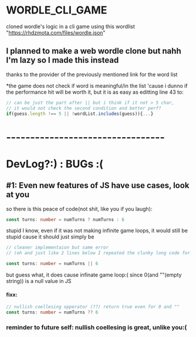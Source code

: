 # WORDLE_CLI_GAME

cloned wordle's logic in a cli game using this wordlist "https://rhdzmota.com/files/wordle.json"

## I planned to make a web wordle clone but nahh I'm lazy so I made this instead

thanks to the provider of the previously mentioned link for the word list

\*the game does not check if word is meaningful/in the list 'cause i dunno if the performance hit will be worth it,
but it is as easy as editting line 43 to:

```ts
// can be just the part after || but i think if it not > 5 char,
// it would not check the second condition and better perf?
if(guess.length !== 5 || !wordList.includes(guess)){...}
```

# ---------------------------------

# DevLog?:) : BUGs :(

## #1: Even new features of JS have use cases, look at you

so there is this peace of code(not shit, like you if you laugh):
```ts
const turns: number = numTurns ? numTurns : 6
```
stupid I know, even if it was not making infinite game loops, it would still be stupid cause it should just simply be 
```ts
// cleaner implementaion but same error
// (oh and just like 2 lines below I repeated the clunky long code for intializing chosen word but forgot to fix and now do not want to mess up commit mess, it is not wrong though soooooo, use ur imagination ok)

const turns: number = numTurns || 6
```
but guess what, it does cause infinate game loop:( since 0(and ""(empty string)) is a null value in JS 
#### fixx: 
```ts
// nullish coellesing opperator (??) return true even for 0 and ""
const turns: number = numTurns ?? 6
```
### reminder to future self: nullish coellesing is great, unlike you:( 
